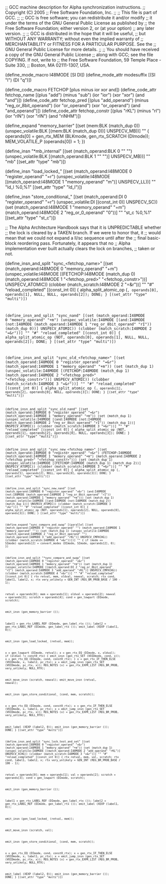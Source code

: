 ;; GCC machine description for Alpha synchronization instructions.
;; Copyright (C) 2005
;; Free Software Foundation, Inc.
;;
;; This file is part of GCC.
;;
;; GCC is free software; you can redistribute it and/or modify
;; it under the terms of the GNU General Public License as published by
;; the Free Software Foundation; either version 2, or (at your option)
;; any later version.
;;
;; GCC is distributed in the hope that it will be useful,
;; but WITHOUT ANY WARRANTY; without even the implied warranty of
;; MERCHANTABILITY or FITNESS FOR A PARTICULAR PURPOSE.  See the
;; GNU General Public License for more details.
;;
;; You should have received a copy of the GNU General Public License
;; along with GCC; see the file COPYING.  If not, write to
;; the Free Software Foundation, 59 Temple Place - Suite 330,
;; Boston, MA 02111-1307, USA.

(define_mode_macro I48MODE [SI DI])
(define_mode_attr modesuffix [(SI "l") (DI "q")])

(define_code_macro FETCHOP [plus minus ior xor and])
(define_code_attr fetchop_name
  [(plus "add") (minus "sub") (ior "ior") (xor "xor") (and "and")])
(define_code_attr fetchop_pred
  [(plus "add_operand") (minus "reg_or_8bit_operand")
   (ior "or_operand") (xor "or_operand") (and "and_operand")])
(define_code_attr fetchop_constr
  [(plus "rKL") (minus "rI") (ior "rIN") (xor "rIN") (and "riNHM")])


(define_expand "memory_barrier"
  [(set (mem:BLK (match_dup 0))
	(unspec_volatile:BLK [(mem:BLK (match_dup 0))] UNSPECV_MB))]
  ""
{
  operands[0] = gen_rtx_MEM (BLKmode, gen_rtx_SCRATCH (DImode));
  MEM_VOLATILE_P (operands[0]) = 1;
})

(define_insn "*mb_internal"
  [(set (match_operand:BLK 0 "" "")
	(unspec_volatile:BLK [(match_operand:BLK 1 "" "")] UNSPECV_MB))]
  ""
  "mb"
  [(set_attr "type" "mb")])

(define_insn "load_locked_<mode>"
  [(set (match_operand:I48MODE 0 "register_operand" "=r")
	(unspec_volatile:I48MODE
	  [(match_operand:I48MODE 1 "memory_operand" "m")]
	  UNSPECV_LL))]
  ""
  "ld<modesuffix>_l %0,%1"
  [(set_attr "type" "ld_l")])

(define_insn "store_conditional_<mode>"
  [(set (match_operand:DI 0 "register_operand" "=r")
        (unspec_volatile:DI [(const_int 0)] UNSPECV_SC))
   (set (match_operand:I48MODE 1 "memory_operand" "=m")
	(match_operand:I48MODE 2 "reg_or_0_operand" "0"))]
  ""
  "st<modesuffix>_c %0,%1"
  [(set_attr "type" "st_c")])

;; The Alpha Architecture Handbook says that it is UNPREDICTABLE whether
;; the lock is cleared by a TAKEN branch.  If we were to honor that, it
;; would mean that we could not expand a ll/sc sequence until after the
;; final basic-block reordering pass.  Fortunately, it appears that no
;; Alpha implementation ever built actually clears the lock on branches,
;; taken or not.

(define_insn_and_split "sync_<fetchop_name><mode>"
  [(set (match_operand:I48MODE 0 "memory_operand" "+m")
	(unspec_volatile:I48MODE
	  [(FETCHOP:I48MODE (match_dup 0)
	     (match_operand:I48MODE 1 "<fetchop_pred>" "<fetchop_constr>"))]
	  UNSPECV_ATOMIC))
   (clobber (match_scratch:I48MODE 2 "=&r"))]
  ""
  "#"
  "reload_completed"
  [(const_int 0)]
{
  alpha_split_atomic_op (<CODE>, operands[0], operands[1],
			 NULL, NULL, operands[2]);
  DONE;
}
  [(set_attr "type" "multi")])

(define_insn_and_split "sync_nand<mode>"
  [(set (match_operand:I48MODE 0 "memory_operand" "+m")
	(unspec_volatile:I48MODE
	  [(and:I48MODE
	     (not:I48MODE
	       (match_operand:I48MODE 1 "reg_or_8bit_operand" "rI"))
	     (match_dup 0))]
	  UNSPECV_ATOMIC))
   (clobber (match_scratch:I48MODE 2 "=&r"))]
  ""
  "#"
  "reload_completed"
  [(const_int 0)]
{
  alpha_split_atomic_op (NOT, operands[0], operands[1],
			 NULL, NULL, operands[2]);
  DONE;
}
  [(set_attr "type" "multi")])

(define_insn_and_split "sync_old_<fetchop_name><mode>"
  [(set (match_operand:I48MODE 0 "register_operand" "=&r")
	(match_operand:I48MODE 1 "memory_operand" "+m"))
   (set (match_dup 1)
	(unspec_volatile:I48MODE
	  [(FETCHOP:I48MODE (match_dup 1)
	     (match_operand:I48MODE 2 "<fetchop_pred>" "<fetchop_constr>"))]
	  UNSPECV_ATOMIC))
   (clobber (match_scratch:I48MODE 3 "=&r"))]
  ""
  "#"
  "reload_completed"
  [(const_int 0)]
{
  alpha_split_atomic_op (<CODE>, operands[1], operands[2],
			 operands[0], NULL, operands[3]);
  DONE;
}
  [(set_attr "type" "multi")])

(define_insn_and_split "sync_old_nand<mode>"
  [(set (match_operand:I48MODE 0 "register_operand" "=&r")
	(match_operand:I48MODE 1 "memory_operand" "+m"))
   (set (match_dup 1)
	(unspec_volatile:I48MODE
	  [(and:I48MODE
	     (not:I48MODE
	       (match_operand:I48MODE 2 "reg_or_8bit_operand" "rI"))
	     (match_dup 1))]
	  UNSPECV_ATOMIC))
   (clobber (match_scratch:I48MODE 3 "=&r"))]
  ""
  "#"
  "reload_completed"
  [(const_int 0)]
{
  alpha_split_atomic_op (NOT, operands[1], operands[2],
			 operands[0], NULL, operands[3]);
  DONE;
}
  [(set_attr "type" "multi")])

(define_insn_and_split "sync_new_<fetchop_name><mode>"
  [(set (match_operand:I48MODE 0 "register_operand" "=&r")
	(FETCHOP:I48MODE 
	  (match_operand:I48MODE 1 "memory_operand" "+m")
	  (match_operand:I48MODE 2 "<fetchop_pred>" "<fetchop_constr>")))
   (set (match_dup 1)
	(unspec_volatile:I48MODE
	  [(FETCHOP:I48MODE (match_dup 1) (match_dup 2))]
	  UNSPECV_ATOMIC))
   (clobber (match_scratch:I48MODE 3 "=&r"))]
  ""
  "#"
  "reload_completed"
  [(const_int 0)]
{
  alpha_split_atomic_op (<CODE>, operands[1], operands[2],
			 NULL, operands[0], operands[3]);
  DONE;
}
  [(set_attr "type" "multi")])

(define_insn_and_split "sync_new_nand<mode>"
  [(set (match_operand:I48MODE 0 "register_operand" "=&r")
	(and:I48MODE 
	  (not:I48MODE
	    (match_operand:I48MODE 2 "reg_or_8bit_operand" "rI"))
	  (match_operand:I48MODE 1 "memory_operand" "+m")))
   (set (match_dup 1)
	(unspec_volatile:I48MODE
	  [(and:I48MODE (not:I48MODE (match_dup 2)) (match_dup 1))]
	  UNSPECV_ATOMIC))
   (clobber (match_scratch:I48MODE 3 "=&r"))]
  ""
  "#"
  "reload_completed"
  [(const_int 0)]
{
  alpha_split_atomic_op (NOT, operands[1], operands[2],
			 NULL, operands[0], operands[3]);
  DONE;
}
  [(set_attr "type" "multi")])

(define_expand "sync_compare_and_swap<mode>"
  [(parallel
     [(set (match_operand:I48MODE 0 "register_operand" "")
	   (match_operand:I48MODE 1 "memory_operand" ""))
      (set (match_dup 1)
	   (unspec_volatile:I48MODE
	     [(match_operand:I48MODE 2 "reg_or_8bit_operand" "")
	      (match_operand:I48MODE 3 "add_operand" "rKL")]
	     UNSPECV_CMPXCHG))
      (clobber (match_scratch:I48MODE 4 "=&r"))])]
  ""
{
  if (<MODE>mode == SImode)
    operands[2] = convert_modes (DImode, SImode, operands[2], 0);
})

(define_insn_and_split "*sync_compare_and_swap<mode>"
  [(set (match_operand:I48MODE 0 "register_operand" "=&r")
	(match_operand:I48MODE 1 "memory_operand" "+m"))
   (set (match_dup 1)
	(unspec_volatile:I48MODE
	  [(match_operand:DI 2 "reg_or_8bit_operand" "rI")
	   (match_operand:I48MODE 3 "add_operand" "rKL")]
	  UNSPECV_CMPXCHG))
   (clobber (match_scratch:I48MODE 4 "=&r"))]
  ""
  "#"
  "reload_completed"
  [(const_int 0)]
{
  rtx retval, mem, oldval, newval, scratch;
  rtx cond, label1, label2, x;
  rtx very_unlikely = GEN_INT (REG_BR_PROB_BASE / 100 - 1);

  retval = operands[0];
  mem = operands[1];
  oldval = operands[2];
  newval = operands[3];
  scratch = operands[4];
  cond = gen_lowpart (DImode, scratch);

  emit_insn (gen_memory_barrier ());

  label1 = gen_rtx_LABEL_REF (DImode, gen_label_rtx ());
  label2 = gen_rtx_LABEL_REF (DImode, gen_label_rtx ());
  emit_label (XEXP (label1, 0));

  emit_insn (gen_load_locked_<mode> (retval, mem));

  x = gen_lowpart (DImode, retval);
  x = gen_rtx_EQ (DImode, x, oldval);
  if (oldval != const0_rtx)
    {
      emit_insn (gen_rtx_SET (VOIDmode, cond, x));
      x = gen_rtx_EQ (DImode, cond, const0_rtx);
    }
  x = gen_rtx_IF_THEN_ELSE (VOIDmode, x, label2, pc_rtx);
  x = emit_jump_insn (gen_rtx_SET (VOIDmode, pc_rtx, x));
  REG_NOTES (x) = gen_rtx_EXPR_LIST (REG_BR_PROB, very_unlikely, NULL_RTX);
    
  emit_move_insn (scratch, newval);
  emit_move_insn (retval, newval);
  
  emit_insn (gen_store_conditional_<mode> (cond, mem, scratch));

  x = gen_rtx_EQ (DImode, cond, const0_rtx);
  x = gen_rtx_IF_THEN_ELSE (VOIDmode, x, label1, pc_rtx);
  x = emit_jump_insn (gen_rtx_SET (VOIDmode, pc_rtx, x));
  REG_NOTES (x) = gen_rtx_EXPR_LIST (REG_BR_PROB, very_unlikely, NULL_RTX);

  emit_label (XEXP (label2, 0));
  emit_insn (gen_memory_barrier ());
  DONE;
}
  [(set_attr "type" "multi")])

(define_insn_and_split "sync_lock_test_and_set<mode>"
  [(set (match_operand:I48MODE 0 "register_operand" "=&r")
	(match_operand:I48MODE 1 "memory_operand" "+m"))
   (set (match_dup 1)
	(unspec_volatile:I48MODE
	  [(match_operand:I48MODE 2 "add_operand" "rKL")]
	  UNSPECV_XCHG))
   (clobber (match_scratch:I48MODE 3 "=&r"))]
  ""
  "#"
  "reload_completed"
  [(const_int 0)]
{
  rtx retval, mem, val, scratch;
  rtx cond, label1, label2, x;
  rtx very_unlikely = GEN_INT (REG_BR_PROB_BASE / 100 - 1);

  retval = operands[0];
  mem = operands[1];
  val = operands[2];
  scratch = operands[3];
  cond = gen_lowpart (DImode, scratch);

  emit_insn (gen_memory_barrier ());

  label1 = gen_rtx_LABEL_REF (DImode, gen_label_rtx ());
  label2 = gen_rtx_LABEL_REF (DImode, gen_label_rtx ());
  emit_label (XEXP (label1, 0));

  emit_insn (gen_load_locked_<mode> (retval, mem));

  emit_move_insn (scratch, val);
  
  emit_insn (gen_store_conditional_<mode> (cond, mem, scratch));

  x = gen_rtx_EQ (DImode, cond, const0_rtx);
  x = gen_rtx_IF_THEN_ELSE (VOIDmode, x, label1, pc_rtx);
  x = emit_jump_insn (gen_rtx_SET (VOIDmode, pc_rtx, x));
  REG_NOTES (x) = gen_rtx_EXPR_LIST (REG_BR_PROB, very_unlikely, NULL_RTX);

  emit_label (XEXP (label2, 0));
  emit_insn (gen_memory_barrier ());
  DONE;
}
  [(set_attr "type" "multi")])

